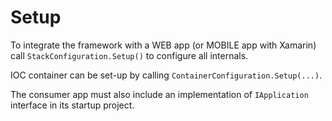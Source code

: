 # Setup
To integrate the framework with a WEB app (or MOBILE app with Xamarin) call ```StackConfiguration.Setup()``` to configure all internals.

IOC container can be set-up by calling ```ContainerConfiguration.Setup(...)```.

The consumer app must also include an implementation of ```IApplication``` interface in its startup project.
